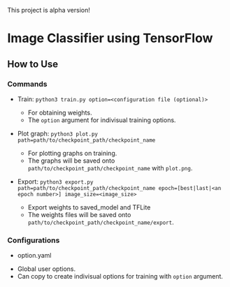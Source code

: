 This project is alpha version!

# Image Classifier using TensorFlow
## How to Use
### Commands
 * Train: `python3 train.py option=<configuration file (optional)>`
   - For obtaining weights.
   - The `option` argument for indivisual training options.

 * Plot graph: `python3 plot.py path=path/to/checkpoint_path/checkpoint_name`
   - For plotting graphs on training.
   - The graphs will be saved onto `path/to/checkpoint_path/checkpoint_name` with `plot.png`.

 * Export: `python3 export.py path=path/to/checkpoint_path/checkpoint_name epoch=[best|last|<an epoch number>] image_size=<image_size>`
   - Export weights to saved_model and TFLite
   - The weights files will be saved onto `path/to/checkpoint_path/checkpoint_name/export`.

### Configurations
 * option.yaml
 - Global user options.
 - Can copy to create indivisual options for training with `option` argument.
